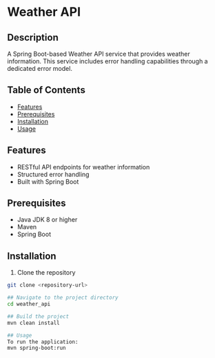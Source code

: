 # Weather API

## Description
A Spring Boot-based Weather API service that provides weather information. This service includes error handling capabilities through a dedicated error model.

## Table of Contents
- [Features](#features)
- [Prerequisites](#prerequisites)
- [Installation](#installation)
- [Usage](#usage)


## Features
- RESTful API endpoints for weather information
- Structured error handling
- Built with Spring Boot

## Prerequisites
- Java JDK 8 or higher
- Maven
- Spring Boot

## Installation
1. Clone the repository
```bash
git clone <repository-url>

## Navigate to the project directory
cd weather_api

## Build the project
mvn clean install

## Usage
To run the application:
mvn spring-boot:run
